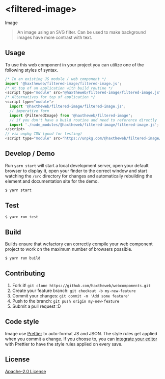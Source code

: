# &lt;filtered-image&gt;

Image
> An image using an SVG filter. Can be used to make background images have more contrast with text.

## Usage
To use this web component in your project you can utilize one of the following styles of syntax.

```js
/* In an existing JS module / web component */
import '@haxtheweb/filtered-image/filtered-image.js';
/* At top of an application with build routine */
<script type="module" src="@haxtheweb/filtered-image/filtered-image.js"></script>
/* Alternatives for top of application */
<script type="module">
  import '@haxtheweb/filtered-image/filtered-image.js';
  // imperative form
  import {FilteredImage} from '@haxtheweb/filtered-image';
  // if you don't have a build routine and need to reference directly
  import './node_modules/@haxtheweb/filtered-image/filtered-image.js';
</script>
// via unpkg CDN (good for testing)
<script type="module" src="https://unpkg.com/@haxtheweb/filtered-image/filtered-image.js"></script>
```

## Develop / Demo
Run `yarn start` will start a local development server, open your default browser to display it, open your finder to the correct window and start watching the `/src` directory for changes and automatically rebuilding the element and documentation site for the demo.
```bash
$ yarn start
```

## Test

```bash
$ yarn run test
```

## Build
Builds ensure that wcfactory can correctly compile your web component project to
work on the maximum number of browsers possible.
```bash
$ yarn run build
```

## Contributing

1. Fork it! `git clone https://github.com/haxtheweb/webcomponents.git`
2. Create your feature branch: `git checkout -b my-new-feature`
3. Commit your changes: `git commit -m 'Add some feature'`
4. Push to the branch: `git push origin my-new-feature`
5. Submit a pull request :D

## Code style

Image  use [Prettier][prettier] to auto-format JS and JSON.  The style rules get applied when you commit a change.  If you choose to, you can [integrate your editor][prettier-ed] with Prettier to have the style rules applied on every save.

[prettier]: https://github.com/prettier/prettier/
[prettier-ed]: https://github.com/prettier/prettier/#editor-integration
[polyserve]: https://github.com/Polymer/polyserve
[web-component-tester]: https://github.com/Polymer/web-component-tester

## License
[Apache-2.0 License](http://opensource.org/licenses/Apache-2.0)